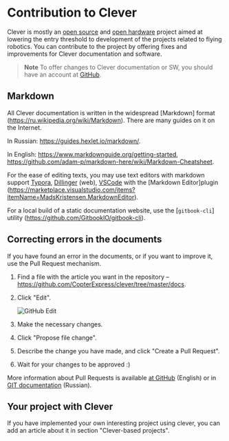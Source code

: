 # Contribution to Clever

Clever is mostly an [open source](https://ru.wikipedia.org/wiki/Open_source) and [open hardware](https://ru.wikipedia.org/wiki/open_hardware) project aimed at lowering the entry threshold to development of the projects related to flying robotics. You can contribute to the project by offering fixes and improvements for Clever documentation and software.

> **Note** To offer changes to Clever documentation or SW, you should have an account at [GitHub](https://github.com).

## Markdown

All Clever documentation is written in the widespread [Markdown] format (https://ru.wikipedia.org/wiki/Markdown). There are many guides on it on the Internet.

In Russian: https://guides.hexlet.io/markdown/.

In English: https://www.markdownguide.org/getting-started, https://github.com/adam-p/markdown-here/wiki/Markdown-Cheatsheet.

For the ease of editing texts, you may use text editors with markdown support [Typora](https://typora.io), [Dillinger](https://dillinger.io/) (web), [VSCode](https://code.visualstudio.com) with the [Markdown Editor]plugin (https://marketplace.visualstudio.com/items?itemName=MadsKristensen.MarkdownEditor).

For a local build of a static documentation website, use the [`gitbook-cli`] utility (https://github.com/GitbookIO/gitbook-cli).

## Correcting errors in the documents

If you have found an error in the documents, or if you want to improve it, use the Pull Request mechanism.

1. Find a file with the article you want in the repository – https://github.com/CopterExpress/clever/tree/master/docs.
2. Click "Edit".

    <img src="../assets/github-edit.png" alt="GitHub Edit">

3. Make the necessary changes.
4. Click "Propose file change".
5. Describe the change you have made, and click "Create a Pull Request".
6. Wait for your changes to be approved :)

More information about Pull Requests is available [at GitHub](https://help.github.com/articles/about-pull-requests/) (English) or in [GIT documentation](https://git-scm.com/book/ru/v2/GitHub-contributing-to_projects) (Russian).

<!--
## Adding a new article

TODO
-->

## Your project with Clever

If you have implemented your own interesting project using clever, you can add an article about it in section "Clever-based projects".

<!-- TODO -->